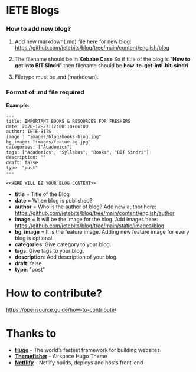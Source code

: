 # IETE Blogs

### How to add new blog?
1. Add new markdown(.md) file here for new blog: https://github.com/ietebits/blog/tree/main/content/english/blog

2. The filename should be in **Kebabe Case**
So if title of the blog is "**How to get into BIT Sindri**" then filename should be **how-to-get-inti-bit-sindri**

3. Filetype must be .md (markdown).

### Format of .md file required
 **Example**:
```
---
title: IMPORTANT BOOKS & RESOURCES FOR FRESHERS
date: 2020-12-27T12:00:10+06:00
author: IETE-BITS
image : "images/blog/books-blog.jpg"
bg_image: "images/featue-bg.jpg"
categories: ["Academics"]
tags: ["Academics", "Syllabus", "Books", "BIT Sindri"]
description: ""
draft: false
type: "post"
---

<<HERE WILL BE YOUR BLOG CONTENT>>
```

 - **title** = Title of the Blog
 - **date** = When blog is published?
 - **author** = Who is the author of blog? Add new author here: https://github.com/ietebits/blog/tree/main/content/english/author
 - **image** = It will be the image for the blog. Add images here: https://github.com/ietebits/blog/tree/main/static/images/blog
 - **bg_image** = It is the feature image. Adding new feature image for every blog is optional. 
 - **categories**: Give category to your blog.
 - **tags**: Give tags to your blog.
 - **description**: Add description of your blog.
 - **draft**: false
 - **type**: "post"


# How to contribute?
https://opensource.guide/how-to-contribute/

# Thanks to 
- **[Hugo](https://gohugo.io/)** - The world’s fastest framework for building websites
- **[Themefisher](https://github.com/themefisher/)** - Airspace Hugo Theme
- **[Netflify](https://www.netlify.com/)** - Netlify builds, deploys and hosts front-end
